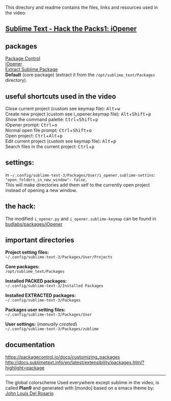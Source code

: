 This directory and readme contains the files, links and resources used in the video:

## [Sublime Text - Hack the Packs1: iOpener][videoSTppp]

## packages
[Package Control]  
[iOpener]  
[Extract Sublime Package]  
**Default** (core package) (extract it from the `/opt/sublime_text/Packages` directory).

## useful shortcuts used in the video
Close current project (custom see keymap file): <kbd>Alt</kbd>+<kbd>w</kbd>  
Create new project (custom see i_opener.keymap file): <kbd>Alt</kbd>+<kbd>Shift</kbd>+<kbd>p</kbd>  
Show the command palette: <kbd>Ctrl</kbd>+<kbd>Shift</kbd>+<kbd>p</kbd>  
iOpener prompt: <kbd>Ctrl</kbd>+<kbd>o</kbd>  
Normal open file prompt: <kbd>Ctrl</kbd>+<kbd>Shift</kbd>+<kbd>o</kbd>  
Open project: <kbd>Ctrl</kbd>+<kbd>Alt</kbd>+<kbd>p</kbd>  
Edit current project (custom see keymap file): <kbd>Alt</kbd>+<kbd>p</kbd>  
Search files in the current project: <kbd>Ctrl</kbd>+<kbd>p</kbd>  
 

[Extract Sublime Package]: https://github.com/SublimeText/ExtractSublimePackage
[Package Control]: https://packagecontrol.io
[randy3k]: https://github.com/randy3k
[ProjectManager]: https://github.com/randy3k/ProjectManager
[iOpener]: https://github.com/rosshemsley/iOpener
[rosshemsley]: https://github.com/rosshemsley

## settings:

in `~/.config/sublime-text-3/Packages/User/i_opener.sublime-settins`:   
`"open_folders_in_new_window": false,`  
This will make directories add them self to the currently open project instead of opening a new window.  

## the hack:
The modified `i_opener.py` and `i_opener.sublime-keymap` can be found in [budlabs/packages/iOpener][iopy]

[iopy]: https://github.com/budlabs/budlime/tree/master/packages/iOpener

## important directories

**Project setting files:**  
`~/.config/sublime-text-3/Packages/User/Projects`  

**Core packages:**  
`/opt/sublime_text/Packages`  

**Installed PACKED packages:**  
`~/.config/sublime-text-3/Installed Packages`  

**Installed EXTRACTED packages:**  
`~/.config/sublime-text-3/Packages`  

**Packages user setting files:**  
`~/.config/sublime-text-3/Packages/User`  

**User settings:** (*manually created*)   
`~/.config/sublime-text-3/Packages/zublime`  


## documentation

https://packagecontrol.io/docs/customizing_packages  
http://docs.sublimetext.info/en/latest/extensibility/packages.html?highlight=package
  
- - - - -

The global colorscheme Used everywhere except sublime in the video, is called **Plan9** and generated with [mondo] based on a emacs theme by:
[John Louis Del Rosario](https://github.com/john2x/plan9-theme.el)

[videoSTppp]: https://youtu.be/kP1S57IaE3Y

